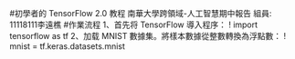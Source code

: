 #初學者的 TensorFlow 2.0 教程
南華大學跨領域-人工智慧期中報告
組員: 11118111李遠樵
#作業流程
1、首先将 TensorFlow 導入程序：
! import tensorflow as tf
2、加载 MNIST 數據集。將樣本數據從整數轉換為浮點數：
! mnist = tf.keras.datasets.mnist
